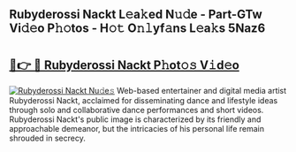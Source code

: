 ## Rubyderossi Nackt L𝚎a𝚔ed N𝚞𝚍e - Part-GTw Vi𝚍𝚎o P𝚑𝚘tos - H𝚘𝚝 O𝚗𝚕yf𝚊ns L𝚎a𝚔s 5Naz6

# <h2><a href="http://kf3vdq.oniu.top/?m=Rubyderossi+Nackt">🔗👉 🔴 Rubyderossi Nackt P𝚑ot𝚘𝚜 V𝚒d𝚎o</a></h2>

[![Rubyderossi Nackt Nu𝚍e𝚜](https://i.imgur.com/0qMVB7G.gif)](http://kf3vdq.oniu.top/?m=Rubyderossi+Nackt)
Web-based entertainer and digital media artist Rubyderossi Nackt, acclaimed for disseminating dance and lifestyle ideas through solo and collaborative dance performances and short videos. Rubyderossi Nackt's public image is characterized by its friendly and approachable demeanor, but the intricacies of his personal life remain shrouded in secrecy.  
